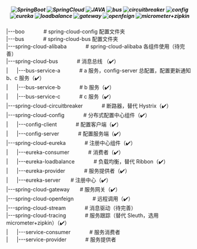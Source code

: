 <h5 align="center">
  <img alt="SpringBoot" src="https://img.shields.io/badge/-SpringBoot--3.4.X-007396?style=flat-square&logo=SpringBoot&logoColor=white" />
  <img alt="SpringCloud" src="https://img.shields.io/badge/-SpringCloud--latest-00ADD8?style=flat-square&logo=SpringCloud&logoColor=white" />
  <img alt="JAVA" src="https://img.shields.io/badge/-JDK--17-4479A1?style=flat-square&logo=JAVA&logoColor=white" />
  <img alt="bus" src="https://img.shields.io/badge/SpringCloudBus--消息总线-234479?style=flat-square&logo=bus&logoColor=white" />
  <img alt="circuitbreaker" src="https://img.shields.io/badge/-circuitbreaker--断路器-FCC624?style=flat-square&logo=circuitbreaker&logoColor=white" />
  <img alt="config" src="https://img.shields.io/badge/-SpringCloudConfig--分布式配置中心-%2335495e?style=flat-square&logo=vue.js&logoColor=white" />
  <img alt="eureka" src="https://img.shields.io/badge/-Eureka--分布式注册中心-4479A1?style=flat-square&logo=eureka&logoColor=white" />
  <img alt="loadbalance" src="https://img.shields.io/badge/-loadbalance--负载均衡-45b8d8?style=flat-square&logo=loadbalance&logoColor=white" />
  <img alt="gateway" src="https://img.shields.io/badge/-gateway--服务网关-46a2f1?style=flat-square&logo=gateway&logoColor=white" />
  <img alt="openfeign" src="https://img.shields.io/badge/-openfeign--远程调用-46a2f1?style=flat-square&logo=openfeign&logoColor=white" />
  <img alt="micrometer+zipkin" src="https://img.shields.io/badge/-micrometer+zipkin--链路追踪-F05032?style=flat-square&logo=git&logoColor=white" />
</h5>






|---boo                              &nbsp;&nbsp;&nbsp;&nbsp;&nbsp;&nbsp;&nbsp;&nbsp;&nbsp;&nbsp;&nbsp;&nbsp;# spring-cloud-config 配置文件夹<br>
|---bus                              &nbsp;&nbsp;&nbsp;&nbsp;&nbsp;&nbsp;&nbsp;&nbsp;&nbsp;&nbsp;&nbsp;&nbsp;# spring-cloud-bus 配置文件夹<br>
|---spring-cloud-alibaba             &nbsp;&nbsp;&nbsp;&nbsp;&nbsp;&nbsp;&nbsp;&nbsp;&nbsp;&nbsp;&nbsp;&nbsp;# spring-cloud-alibaba 各组件使用（待完善）<br>
|---spring-cloud-bus            &nbsp;&nbsp;&nbsp;&nbsp;&nbsp;&nbsp;&nbsp;&nbsp;&nbsp;&nbsp;&nbsp;&nbsp;# 消息总线 （✔️）<br>
|&nbsp;&nbsp;&nbsp;&nbsp;&nbsp;&nbsp;|---bus-service-a          &nbsp;&nbsp;&nbsp;&nbsp;&nbsp;&nbsp;&nbsp;&nbsp;&nbsp;&nbsp;&nbsp;&nbsp;# a 服务，config-server 总配置，配置更新通知 b、c 服务（✔️）<br>
|&nbsp;&nbsp;&nbsp;&nbsp;&nbsp;&nbsp;|---bus-service-b          &nbsp;&nbsp;&nbsp;&nbsp;&nbsp;&nbsp;&nbsp;&nbsp;&nbsp;&nbsp;&nbsp;&nbsp;# b 服务（✔️）<br>
|&nbsp;&nbsp;&nbsp;&nbsp;&nbsp;&nbsp;|---bus-service-c          &nbsp;&nbsp;&nbsp;&nbsp;&nbsp;&nbsp;&nbsp;&nbsp;&nbsp;&nbsp;&nbsp;&nbsp;# c 服务（✔️）<br>
|---spring-cloud-circuitbreaker     &nbsp;&nbsp;&nbsp;&nbsp;&nbsp;&nbsp;&nbsp;&nbsp;&nbsp;&nbsp;&nbsp;&nbsp;# 断路器，替代 Hystrix（✔️）<br>
|---spring-cloud-config             &nbsp;&nbsp;&nbsp;&nbsp;&nbsp;&nbsp;&nbsp;&nbsp;&nbsp;&nbsp;&nbsp;&nbsp;# 分布式配置中心组件（✔️）<br>
|&nbsp;&nbsp;&nbsp;&nbsp;&nbsp;&nbsp;|---config-client              &nbsp;&nbsp;&nbsp;&nbsp;&nbsp;&nbsp;&nbsp;&nbsp;&nbsp;&nbsp;&nbsp;&nbsp;# 配置客户端（✔️）<br>
|&nbsp;&nbsp;&nbsp;&nbsp;&nbsp;&nbsp;|---config-server              &nbsp;&nbsp;&nbsp;&nbsp;&nbsp;&nbsp;&nbsp;&nbsp;&nbsp;&nbsp;&nbsp;&nbsp;# 配置服务端（✔️）<br>
|---spring-cloud-eureka             &nbsp;&nbsp;&nbsp;&nbsp;&nbsp;&nbsp;&nbsp;&nbsp;&nbsp;&nbsp;&nbsp;&nbsp;# 注册中心组件（✔️）<br>
|&nbsp;&nbsp;&nbsp;&nbsp;&nbsp;&nbsp;|---eureka-consumer            &nbsp;&nbsp;&nbsp;&nbsp;&nbsp;&nbsp;&nbsp;&nbsp;&nbsp;&nbsp;&nbsp;&nbsp;# 消费者（✔️）<br>
|&nbsp;&nbsp;&nbsp;&nbsp;&nbsp;&nbsp;|---eureka-loadbalance         &nbsp;&nbsp;&nbsp;&nbsp;&nbsp;&nbsp;&nbsp;&nbsp;&nbsp;&nbsp;&nbsp;&nbsp;# 负载均衡，替代 Ribbon（✔️）<br>
|&nbsp;&nbsp;&nbsp;&nbsp;&nbsp;&nbsp;|---eureka-provider            &nbsp;&nbsp;&nbsp;&nbsp;&nbsp;&nbsp;&nbsp;&nbsp;&nbsp;&nbsp;&nbsp;&nbsp;# 服务提供者（✔️）<br>
|&nbsp;&nbsp;&nbsp;&nbsp;&nbsp;&nbsp;|---eureka-server              &nbsp;&nbsp;&nbsp;&nbsp;&nbsp;&nbsp;# 注册中心（✔️）<br>
|---spring-cloud-gateway            &nbsp;&nbsp;&nbsp;&nbsp;&nbsp;&nbsp;# 服务网关（✔️）<br>
|---spring-cloud-openfeign          &nbsp;&nbsp;&nbsp;&nbsp;&nbsp;&nbsp;&nbsp;&nbsp;&nbsp;&nbsp;&nbsp;&nbsp;# 远程调用（✔️）<br>
|---spring-cloud-stream             &nbsp;&nbsp;&nbsp;&nbsp;&nbsp;&nbsp;&nbsp;&nbsp;&nbsp;&nbsp;&nbsp;&nbsp;# 消息驱动（待完善）<br>
|---spring-cloud-tracing            &nbsp;&nbsp;&nbsp;&nbsp;&nbsp;&nbsp;&nbsp;&nbsp;&nbsp;&nbsp;&nbsp;&nbsp;# 服务跟踪（替代 Sleuth，选用 micrometer+zipkin）（✔️）<br>
|&nbsp;&nbsp;&nbsp;&nbsp;&nbsp;&nbsp;|---service-consumer                &nbsp;&nbsp;&nbsp;&nbsp;&nbsp;&nbsp;&nbsp;&nbsp;&nbsp;&nbsp;&nbsp;&nbsp;# 服务消费者<br>
|&nbsp;&nbsp;&nbsp;&nbsp;&nbsp;&nbsp;|---service-provider                &nbsp;&nbsp;&nbsp;&nbsp;&nbsp;&nbsp;&nbsp;&nbsp;&nbsp;&nbsp;&nbsp;&nbsp;# 服务提供者<br>




